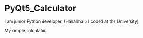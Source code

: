 # PyQt5_Calculator

I am junior Python developer. (Hahahha :) I coded at the University)

My simple calculator.
